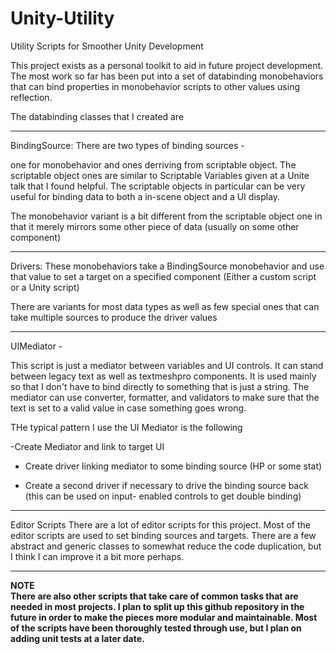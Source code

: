 # Unity-Utility
Utility Scripts for Smoother Unity Development


This project exists as a personal toolkit to aid in future project development. 
The most work so far has been put into a set of databinding monobehaviors that can bind properties
in monobehavior scripts to other values using reflection.

The databinding classes that I created are

<hr/>
BindingSource:
There are two types of binding sources - 

one for monobehavior and ones derriving from scriptable object. The scriptable object ones
are similar to Scriptable Variables given at a Unite talk that I found helpful. The scriptable
objects in particular can be very useful for binding data to both a in-scene object and a UI display.

The monobehavior variant is a bit different from the scriptable object one in that it merely mirrors
some other piece of data (usually on some other component)

<hr/>
Drivers: 
These monobehaviors take a BindingSource monobehavior and use that value to set a target 
on a specified component (Either a custom script or a Unity script)

There are variants for most data types as well as few special ones that can take multiple sources
to produce the driver values
<hr/>
UIMediator -

This script is just a mediator between variables and UI controls. It can stand between legacy text as well as textmeshpro components.
It is used mainly so that I don't have to bind directly to something that is just a string. The mediator can use converter, formatter,
and validators to make sure that the text is set to a valid value in case something goes wrong.

THe typical pattern I use the UI Mediator is the following

-Create Mediator and link to target UI

- Create driver linking mediator to some binding source (HP or some stat)

- Create a second driver if necessary to drive the binding source back (this can be used on input- enabled controls
to get double binding)

<hr/>
Editor Scripts
There are a lot of editor scripts for this project. Most of the editor scripts are used to set binding sources and targets.
There are a few abstract and generic classes to somewhat reduce the code duplication, but I think I can improve it
a bit more perhaps. 

<hr/>
<b/>NOTE <br/>
There are also other scripts that take care of common tasks that are needed in most projects.
I plan to split up this github repository in the future in order to make the pieces more modular and maintainable.
Most of the scripts have been thoroughly tested through use, but I plan on adding unit tests at a later date.
<b/>
